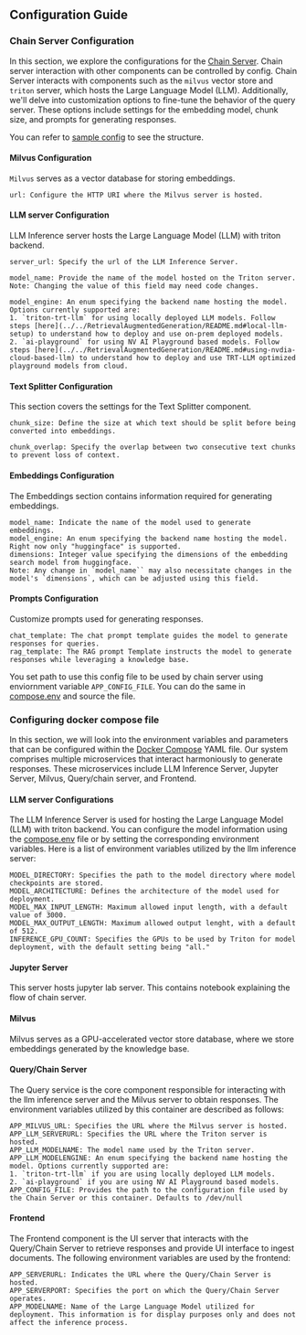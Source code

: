 ## Configuration Guide

### Chain Server Configuration

In this section, we explore the configurations for the [Chain Server](./chat_server.md). Chain server interaction with other components can be controlled by config. Chain Server interacts with components such as the `milvus` vector store and `triton` server, which hosts the Large Language Model (LLM). Additionally, we'll delve into customization options to fine-tune the behavior of the query server. These options include settings for the embedding model, chunk size, and prompts for generating responses.

You can refer to [sample config](../deploy/config.yaml) to see the structure.

#### Milvus Configuration
`Milvus` serves as a vector database for storing embeddings.

    url: Configure the HTTP URI where the Milvus server is hosted.

#### LLM server Configuration
LLM Inference server hosts the Large Language Model (LLM) with triton backend.

    server_url: Specify the url of the LLM Inference Server.

    model_name: Provide the name of the model hosted on the Triton server.
    Note: Changing the value of this field may need code changes.

    model_engine: An enum specifying the backend name hosting the model. Options currently supported are:
    1. `triton-trt-llm` for using locally deployed LLM models. Follow steps [here](../../RetrievalAugmentedGeneration/README.md#local-llm-setup) to understand how to deploy and use on-prem deployed models.
    2. `ai-playground` for using NV AI Playground based models. Follow steps [here](../../RetrievalAugmentedGeneration/README.md#using-nvdia-cloud-based-llm) to understand how to deploy and use TRT-LLM optimized playground models from cloud.

#### Text Splitter Configuration
This section covers the settings for the Text Splitter component.

    chunk_size: Define the size at which text should be split before being converted into embeddings.

    chunk_overlap: Specify the overlap between two consecutive text chunks to prevent loss of context.

#### Embeddings Configuration
The Embeddings section contains information required for generating embeddings.

    model_name: Indicate the name of the model used to generate embeddings.
    model_engine: An enum specifying the backend name hosting the model. Right now only "huggingface" is supported.
    dimensions: Integer value specifying the dimensions of the embedding search model from huggingface.
    Note: Any change in `model_name`` may also necessitate changes in the model's `dimensions`, which can be adjusted using this field.

#### Prompts Configuration
Customize prompts used for generating responses.

    chat_template: The chat prompt template guides the model to generate responses for queries.
    rag_template: The RAG prompt Template instructs the model to generate responses while leveraging a knowledge base.

You set path to use this config file to be used by chain server using enviornment variable `APP_CONFIG_FILE`. You can do the same in [compose.env](../deploy/compose.env) and source the file.

### Configuring docker compose file
In this section, we will look into the environment variables and parameters that can be configured within the [Docker Compose](../deploy/docker-compose.yaml) YAML file. Our system comprises multiple microservices that interact harmoniously to generate responses. These microservices include LLM Inference Server, Jupyter Server, Milvus, Query/chain server, and Frontend.

#### LLM server Configurations
The LLM Inference Server is used for hosting the Large Language Model (LLM) with triton backend. You can configure the model information using the [compose.env](../deploy/compose.env) file or by setting the corresponding environment variables. Here is a list of environment variables utilized by the llm inference server:

    MODEL_DIRECTORY: Specifies the path to the model directory where model checkpoints are stored.
    MODEL_ARCHITECTURE: Defines the architecture of the model used for deployment.
    MODEL_MAX_INPUT_LENGTH: Maximum allowed input length, with a default value of 3000.
    MODEL_MAX_OUTPUT_LENGTH: Maximum allowed output lenght, with a default of 512.
    INFERENCE_GPU_COUNT: Specifies the GPUs to be used by Triton for model deployment, with the default setting being "all."

#### Jupyter Server
This server hosts jupyter lab server. This contains notebook explaining the flow of chain server.

#### Milvus
Milvus serves as a GPU-accelerated vector store database, where we store embeddings generated by the knowledge base.

#### Query/Chain Server
The Query service is the core component responsible for interacting with the llm inference server and the Milvus server to obtain responses. The environment variables utilized by this container are described as follows:

    APP_MILVUS_URL: Specifies the URL where the Milvus server is hosted.
    APP_LLM_SERVERURL: Specifies the URL where the Triton server is hosted.
    APP_LLM_MODELNAME: The model name used by the Triton server.
    APP_LLM_MODELENGINE: An enum specifying the backend name hosting the model. Options currently supported are:
    1. `triton-trt-llm` if you are using locally deployed LLM models.
    2. `ai-playground` if you are using NV AI Playground based models.
    APP_CONFIG_FILE: Provides the path to the configuration file used by the Chain Server or this container. Defaults to /dev/null

#### Frontend
The Frontend component is the UI server that interacts with the Query/Chain Server to retrieve responses and provide UI interface to ingest documents. The following environment variables are used by the frontend:

    APP_SERVERURL: Indicates the URL where the Query/Chain Server is hosted.
    APP_SERVERPORT: Specifies the port on which the Query/Chain Server operates.
    APP_MODELNAME: Name of the Large Language Model utilized for deployment. This information is for display purposes only and does not affect the inference process.
